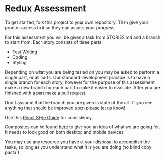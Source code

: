 # Redux Assessment

To get started, fork this project to your own repository. Then give your proctor access to it so they can assess your progress.

For this assessment you will be given a task from STORIES.md and a branch to start from. Each story consists of three parts:
- Test Writing
- Coding
- Styling

Depending on what you are being tested on you may be asked to perform a single part, or all parts. Our standard development practice is to have a single branch for each story, however for the purpose of this assessment make a new branch for each part to make it easier to evaluate. After you are finished with a part make a pull request.

Don't assume that the branch you are given is state of the art. If you see anything that should be improved upon please let us know!

Use this [React Style Guide](https://github.com/RadialDevGroup/React-Style-Guide) for consistency.

Composites can be found [here](https://projects.invisionapp.com/share/DAUAYG5TMQW#/screens) to give you an idea of what we are going for. It needs to look good on both desktop and mobile devices.

You may use any resource you have at your disposal to accomplish the tasks, so long as you understand what it is you are doing (no blind copy pasta!)
